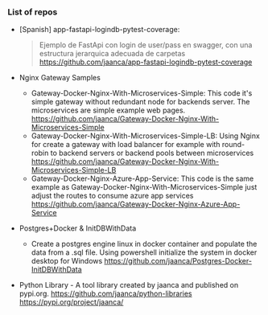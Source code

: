 ### List of repos

* [Spanish] app-fastapi-logindb-pytest-coverage:
  > Ejemplo de FastApi con login de user/pass en swagger, con una estructura jerarquica adecuada de carpetas
  > https://github.com/jaanca/app-fastapi-logindb-pytest-coverage
  
* Nginx Gateway Samples
  * Gateway-Docker-Nginx-With-Microservices-Simple: This code it's simple gateway without redundant node for backends server. 
    The microservices are simple example web pages.
    https://github.com/jaanca/Gateway-Docker-Nginx-With-Microservices-Simple
  * Gateway-Docker-Nginx-With-Microservices-Simple-LB: Using Nginx for create a gateway with load balancer for example with round-robin 
    to backend servers or backend pools between microservices
    https://github.com/jaanca/Gateway-Docker-Nginx-With-Microservices-Simple-LB
  * Gateway-Docker-Nginx-Azure-App-Service: This code is the same example as Gateway-Docker-Nginx-With-Microservices-Simple 
    just adjust the routes to consume azure app services    
    https://github.com/jaanca/Gateway-Docker-Nginx-Azure-App-Service

* Postgres+Docker & InitDBWithData
  * Create a postgres engine linux in docker container and populate the data from a .sql file.
    Using powershell initialize the system in docker desktop for Windows
    https://github.com/jaanca/Postgres-Docker-InitDBWithData

* Python Library - A tool library created by jaanca and published on pypi.org.
  https://github.com/jaanca/python-libraries
  https://pypi.org/project/jaanca/

<!--
**jaanca/jaanca** is a ✨ _special_ ✨ repository because its `README.md` (this file) appears on your GitHub profile.

Here are some ideas to get you started:
### Hi there 👋

- 🔭 I’m currently working on ...
- 🌱 I’m currently learning ...
- 👯 I’m looking to collaborate on ...
- 🤔 I’m looking for help with ...
- 💬 Ask me about ...
- 📫 How to reach me: ...
- 😄 Pronouns: ...
- ⚡ Fun fact: ...
-->
